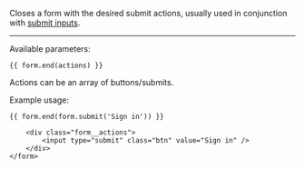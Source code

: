 Closes a form with the desired submit actions, usually used in conjunction with [submit inputs](./Submit).

----

Available parameters:

    {{ form.end(actions) }}

Actions can be an array of buttons/submits.

Example usage:
	
	{{ form.end(form.submit('Sign in')) }}

		<div class="form__actions">
			<input type="submit" class="btn" value="Sign in" />
		</div>
	</form>